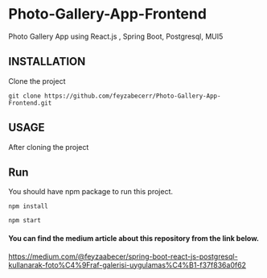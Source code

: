 # Photo-Gallery-App-Frontend
Photo Gallery App using React.js , Spring Boot, Postgresql, MUI5

## **INSTALLATION**

Clone the project

```git clone https://github.com/feyzabecerr/Photo-Gallery-App-Frontend.git```

## **USAGE**

After cloning the project

## **Run**
You should have npm package to run this project.

```npm install```


```npm start```


#### **You can find the medium article about this repository from the link below.**
https://medium.com/@feyzaabecer/spring-boot-react-js-postgresql-kullanarak-foto%C4%9Fraf-galerisi-uygulamas%C4%B1-f37f836a0f62
